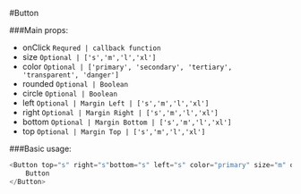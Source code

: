 #Button

###Main props:

- onClick  `Requred | callback function`
- size `Optional | ['s','m','l','xl']`
- color `Optional | ['primary', 'secondary', 'tertiary', 'transparent', 'danger']` 
- rounded `Optional | Boolean`
- circle `Optional | Boolean`
- left `Optional | Margin Left | ['s','m','l','xl']`
- right `Optional | Margin Right | ['s','m','l','xl']`
- bottom `Optional | Margin Bottom | ['s','m','l','xl']`
- top `Optional | Margin Top | ['s','m','l','xl']`

###Basic usage:

```javascript
<Button top="s" right="s"bottom="s" left="s" color="primary" size="m" onClick={() => {}}>
    Button
</Button>
```
